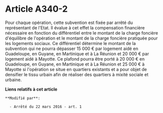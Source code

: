 # Article A340-2

Pour chaque opération, cette subvention est fixée par arrêté du représentant de l'Etat. Il évalue à cet effet la compensation
financière nécessaire en fonction du différentiel entre le montant de la charge foncière d'équilibre de l'opération et le
montant de la charge foncière pratiquée pour les logements sociaux. Ce différentiel détermine le montant de la subvention qui
ne pourra dépasser 15 000 € par logement aidé en Guadeloupe, en Guyane, en Martinique et à La Réunion et 20 000 € par
logement aidé à Mayotte. Ce plafond pourra être porté à 20 000 € en Guadeloupe, en Guyane, en Martinique et à La Réunion et
25 000 € à Mayotte si l'opération se situe en quartiers existants et a pour objet de densifier le tissu urbain afin de
réaliser des quartiers à mixité sociale et urbaine.

**Liens relatifs à cet article**

	**Modifié par**:

	  - Arrêté du 22 mars 2016 - art. 1
